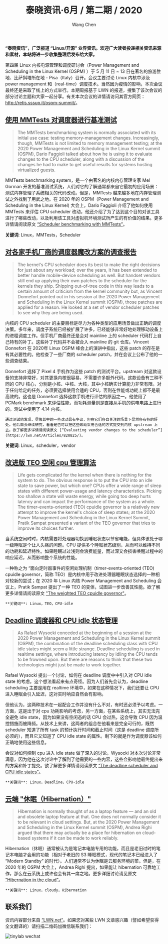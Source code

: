 ﻿---
title: 泰晓资讯·6月 / 第二期 / 2020
author: 'Wang Chen'
group: news
draft: false
top: false
album: 泰晓资讯
layout: weekly
license: "cc-by-nc-nd-4.0"
permalink: /tinylab-weekly-06-2nd-2020/
tags:
  - Linux
  - OSPM
  - Scheduler
  - MMTests
  - TEO
  - CPU-idle
  - Deadline
  - cloudy
  - Hibernation
categories:
  - 泰晓资讯
  - 技术动态
  - 行业动向
---

**“泰晓资讯”，广泛报道 “Linux/开源” 业界资讯。欢迎广大读者投递相关资讯来源和素材，本站将进一步收集整理后发布给大家。**

第四届 Linux 内核电源管理和调度研讨会（Power Management and Scheduling in the Linux Kernel (OSPM) ）于 5 月 11 日 ~ 13 日在著名的旅游胜地、比萨斜塔所在地 - Pisa（Italy）召开。会议主要讨论 Linux 内核中涉及 power management 和（real-time）调度技术。当然因为疫情的影响，本次会议最终还是采取了线上的方式举行。本期周报基于 LWN 的报道，搜集了该次会议的部分讨论主题和大家一起分享。有关本次会议的详情请访问其官方网页：<http://retis.sssup.it/ospm-summit/>。


## [**使用 MMTests 对调度器进行基准测试**](https://lwn.net/Articles/820823/)

> The MMTests benchmarking system is normally associated with its initial use case: testing memory-management changes. Increasingly, though, MMTests is not limited to memory management testing; at the 2020 Power Management and Scheduling in the Linux Kernel summit (OSPM), Dario Faggioli talked about how he is using it to evaluate changes to the CPU scheduler, along with a discussion of the changes he had to make to get useful results for systems hosting virtualized guests.

MMTests benchmarking system，是一个由著名的内核内存管理专家 Mel Gorman 开发的基准测试系统，人们对它的了解通常都来自它最初的应用场景：测试内存管理子系统相关的代码改动。但是，MMTests 越来越多地在内存管理测试之外找到了用武之地。在 2020 年的 OSPM（Power Management and Scheduling in the Linux Kernel) 大会上，Dario Faggioli 介绍了他如何使用 MMTests 来评估 CPU scheduler 改动，他还介绍了为了达到这个目的对该工具进行了哪些改动，以及利用该工具对虚拟机环境测试所产生的有价值的结果。更多详情请阅读原文 [“Scheduler benchmarking with MMTests”](https://lwn.net/Articles/820823/)。

**关键词**: Linux，MMTests，Scheduler

## [**对各家手机厂商的调度器魔改方案的调查报告**](https://lwn.net/Articles/820825/)

> The kernel's CPU scheduler does its best to make the right decisions for just about any workload; over the years, it has been extended to better handle mobile-device scheduling as well. But handset vendors still end up applying their own patches to the scheduler for the kernels they ship. Shipping out-of-tree code in this way leads to a certain amount of criticism from the kernel community but, as Vincent Donnefort pointed out in his session at the 2020 Power Management and Scheduling in the Linux Kernel summit (OSPM), those patches are applied for a reason. He looked at a set of vendor scheduler patches to see why they are being used.

内核的 CPU scheduler 的主要目标是尽力为各种类型的应用场景做出正确的调度决策。多年来，调度子系统已经被扩展了许多，已经能够非常好地处理移动设备上的进程调度工作。但手机厂商最终还是会对 mainline 上的 scheduler 代码打上自己特有的补丁。这些补丁代码并不会被合入 mainline 的 git 仓库。Vincent Donnefort 在 2020年 Linux OSPM 峰会上的演讲中指出，这些 patch 的存在是有其必要性的。他检查了一些厂商的 scheduler patch，并在会议上公布了他的一些调查结果。

Donnefort 选择了 Pixel 4 手机作为这些 patch 的测试平台。upstream 对这款设备的支持非常好，对其更换内核很容易，不需要许多额外代码。这款设备有三种不同的 CPU 核心，分别是小核、中核、大核，其中小核确实计算能力非常有限。对于任何给定的任务，必须要选择使用合适的 CPU，否则在性能或功耗上都不是最高效的。这也是 Donnefort 选择这款手机进行评估的原因之一。他使用了 PCMark benchmark 来评估性能，而功耗测量则是直接从手机的供电电路上进行的。测试中使用了 4.14 内核。
	
	通过测试他发现，尽管其中的一些改动具有争议，但在它们各自关注的场景下显然各有各的好处。他后面会继续研究，看看是否可以把这些改动采用合适的方式提交到内核 upstream 上去。欲了解更多详情请阅读原文 [“Evaluating vendor changes to the scheduler”](https://lwn.net/Articles/820825/)。

**关键词**: Linux，scheduler，vendor

## [**改进版 TEO 空闲 cpu 管理算法**](https://lwn.net/Articles/820432/)

> Life gets complicated for the kernel when there is nothing for the system to do. The obvious response is to put the CPU into an idle state to save power, but which one? CPUs offer a wide range of sleep states with different power-usage and latency characteristics. Picking too shallow a state will waste energy, while going too deep hurts latency and can impact the performance of the system as a whole. The timer-events-oriented (TEO) cpuidle governor is a relatively new attempt to improve the kernel's choice of sleep states; at the 2020 Power Management and Scheduling in the Linux Kernel Summit, Pratik Sampat presented a variant of the TEO governor that tries to improve its choices further.

当系统空闲时时，内核需要将处理器切换到睡眠状态以节省电能，但具体该处于哪一级睡眠是个让人头痛的问题。CPU 提供多个睡眠状态级别，从而可以维持不同的功耗和延迟特性。如果睡眠过过浅则会浪费能量，而过深又会损害唤醒过程中的响应延迟，从而影响整个系统的性能。
	
一种称之为 “面向定时器事件的空闲处理机制（timer-events-oriented (TEO) cpuidle governor，简称 TEO）是内核中用于改进处理器睡眠状态选择的一种相对较新的尝试；在 2020 年 Linux 内核 Power Management and Scheduling 会议上，Pratik Sampat 提出了一种 TEO 的变体，试图进一步改善其性能。欲了解更多详情请阅读原文 ["The weighted TEO cpuidle governor"](https://lwn.net/Articles/820432/)。
	
	**关键词**: Linux，TEO，CPU-idle

## [**Deadline 调度器和 CPU idle 状态管理**](https://lwn.net/Articles/820882/)

> As Rafael Wysocki conceded at the beginning of a session at the 2020 Power Management and Scheduling in the Linux Kernel summit (OSPM), the combination of the deadline scheduling class with CPU idle states might seem a little strange. Deadline scheduling is used in realtime settings, where introducing latency by idling the CPU tends to be frowned upon. But there are reasons to think that these two technologies might just be made to work together.

Rafael Wysocki 提出一个讨论，如何在 deadline 调度中中引入对 CPU idle state 的考虑。这个想法看起来有点奇怪。因为人们首先会认为，deadline scheduling 主要是用在 realtime 环境中，如果在这种情况下，我们还要让 CPU 进入睡眠会引入延迟，这对实时响应自然会有影响。
	
但他认为，这两种技术在一起配合工作并没有什么不对，有时还必须予以考虑。一方面，这是出于对 cpu 功耗影响的考虑，另一方面，在某些系统上，其实无法完全避免 idle state，因为如果没有空闲态的话 CPU 会过热，这会导致 CPU 因为温控措施而被降频。从技术上来讲，这两者的组合在他看来是完全可行的，既然 scheduler 知道了所有 task 的预计执行时间和截止时间（这是 deadline 调度所必须的），而且它又知道了 CPU idle state 的属性。剩下的就是作为调度器该如何正确地使用这些信息。

会议对如何控制 cpu 进入 idle state 做了深入的讨论。Wysocki 对本次讨论非常满意，因为他在这次讨论中了解到了他需要的一些内容，这些会影响他最终提出来的方案和补丁提交。欲了解更多详情请阅读原文 [“The deadline scheduler and CPU idle states”](https://lwn.net/Articles/820882/)。

	**关键词**: Linux，Deadline，CPU-idle

## [**云端 "休眠（Hibernation）"**](https://lwn.net/Articles/821158/)

> Hibernation is normally thought of as a laptop feature — and an old and obsolete laptop feature at that. One does not normally consider it to be relevant in cloud settings. But, at the 2020 Power Management and Scheduling in the Linux Kernel summit (OSPM), Andrea Righi argued that there may actually be a place for hibernation on cloud-based systems if it can be made to work reliably.

Hibernation（休眠）通常被认为是笔记本电脑专用的功能，而且是老旧过时的笔记本电脑才会用的功能（相对于老旧的 S3 睡眠模式，现代的笔记本已经进入了 “Modern Standby” 的时代）。人们通常不认为休眠是云服务环境的菜。但是，在 2020 年的 OSPM 大会上，Andrea Righi 提出，如果能让 hibernation 可靠地工作，那么在云系统上或许也会有其一席之地。更多详细讨论请见原文 [“Hibernation in the cloud”](https://lwn.net/Articles/821158/)。

	**关键词**: Linux，cloudy，Hibernation

## 联系我们

资讯内容部分来自 [“LWN.net“](https://lwn.net/)。如果您对某些 LWN 文章感兴趣（譬如希望获得全文翻译的）请扫描二维码加微信联系我们：

![tinylab wechat](/images/wechat/tinylab.jpg)
